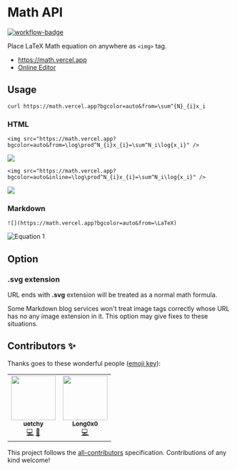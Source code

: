 # Math API

[![workflow-badge]][workflow-url]

[workflow-badge]: https://github.com/uetchy/math-api/workflows/test/badge.svg
[workflow-url]: https://github.com/uetchy/math-api/actions?workflow=test

Place LaTeX Math equation on anywhere as `<img>` tag.

- https://math.vercel.app
- [Online Editor](https://math.vercel.app/#online-editor)

## Usage

```
curl https://math.vercel.app?bgcolor=auto&from=\sum^{N}_{i}x_i
```

### HTML

```
<img src="https://math.vercel.app?bgcolor=auto&from=\log\prod^N_{i}x_{i}=\sum^N_i\log{x_i}" />
```

<img src="https://math.vercel.app?bgcolor=auto&from=\log\prod^N_{i}x_{i}=\sum^N_i\log{x_i}" />

```
<img src="https://math.vercel.app?bgcolor=auto&inline=\log\prod^N_{i}x_{i}=\sum^N_i\log{x_i}" />
```

<img src="https://math.vercel.app?bgcolor=auto&inline=\log\prod^N_{i}x_i=\sum^N_i\log{x_i}" />
    
### Markdown

```
![](https://math.vercel.app?bgcolor=auto&from=\LaTeX)
```

![Equation 1](https://math.vercel.app?bgcolor=auto&from=\LaTeX)

## Option

### **.svg** extension

URL ends with **.svg** extension will be treated as a normal math formula.

Some Markdown blog services won't treat image tags correctly whose URL has no any image extension in it. This option may give fixes to these situations.

## Contributors ✨

Thanks goes to these wonderful people ([emoji key](https://allcontributors.org/docs/en/emoji-key)):

<!-- ALL-CONTRIBUTORS-LIST:START - Do not remove or modify this section -->
<!-- prettier-ignore-start -->
<!-- markdownlint-disable -->
<table>
  <tr>
    <td align="center"><a href="https://github.com/uetchy"><img src="https://avatars.githubusercontent.com/u/431808?v=4?s=100" width="100px;" alt=""/><br /><sub><b>uetchy</b></sub></a><br /><a href="https://github.com/uetchy/math-api/commits?author=uetchy" title="Code">💻</a> <a href="#design-uetchy" title="Design">🎨</a></td>
    <td align="center"><a href="https://github.com/Long0x0"><img src="https://avatars.githubusercontent.com/u/51022287?v=4?s=100" width="100px;" alt=""/><br /><sub><b>Long0x0</b></sub></a><br /><a href="https://github.com/uetchy/math-api/commits?author=Long0x0" title="Code">💻</a></td>
  </tr>
</table>

<!-- markdownlint-restore -->
<!-- prettier-ignore-end -->

<!-- ALL-CONTRIBUTORS-LIST:END -->

This project follows the [all-contributors](https://github.com/all-contributors/all-contributors) specification. Contributions of any kind welcome!
